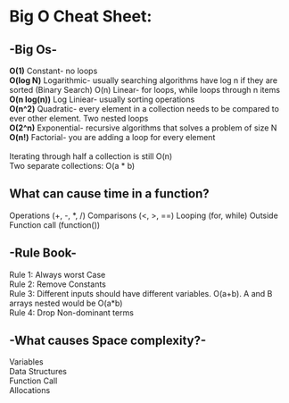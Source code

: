 # Big O Cheat Sheet:

## -Big Os-

<strong>O(1)</strong> Constant- no loops<br>
<strong>O(log N)</strong> Logarithmic- usually searching algorithms have log n if they are sorted (Binary Search) O(n) Linear- for loops, while loops through n items<br>
<strong>O(n log(n))</strong> Log Liniear- usually sorting operations<br>
<strong>O(n^2)</strong> Quadratic- every element in a collection needs to be compared to ever other element. Two nested loops<br>
<strong>O(2^n)</strong> Exponential- recursive algorithms that solves a problem of size N<br>
<strong>O(n!)</strong> Factorial- you are adding a loop for every element<br><br>
Iterating through half a collection is still O(n)<br>
Two separate collections: O(a \* b)

## What can cause time in a function?

Operations (+, -, \*, /) Comparisons (<, >, ==)
Looping (for, while)
Outside Function call (function())

## -Rule Book-

Rule 1: Always worst Case <br>
Rule 2: Remove Constants <br>
Rule 3: Different inputs should have different variables. O(a+b).
A and B arrays nested would be O(a\*b)<br>
Rule 4: Drop Non-dominant terms

## -What causes Space complexity?-

Variables<br>
Data Structures<br>
Function Call<br>
Allocations
